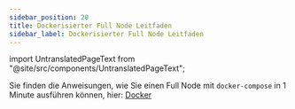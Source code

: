 ```yaml
---
sidebar_position: 20
title: Dockerisierter Full Node Leitfaden
sidebar_label: Dockerisierter Full Node Leitfaden
---
```


import UntranslatedPageText from "@site/src/components/UntranslatedPageText";

<UntranslatedPageText />


Sie finden die Anweisungen, wie Sie einen Full Node mit `docker-compose` in 1 Minute ausführen können, hier: [Docker](https://github.com/alephium/alephium/tree/master/docker)
